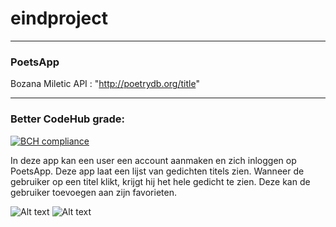 # eindproject
----------
### PoetsApp
Bozana Miletic
API :  "http://poetrydb.org/title"

---------
### Better CodeHub grade:

[![BCH compliance](https://bettercodehub.com/edge/badge/bozanam/eindproject?branch=master)](https://bettercodehub.com/)

In deze app kan een user een account aanmaken en zich inloggen op PoetsApp. Deze app laat een lijst van gedichten titels zien. Wanneer de gebruiker op een titel klikt, krijgt hij het hele gedicht te zien. Deze kan de gebruiker toevoegen aan zijn favorieten.

![Alt text](https://github.com/bozanam/eindproject/tree/master/docs/login.png?raw=true "login")
![Alt text](https://github.com/bozanam/eindproject/tree/master/docs/titles.png?raw=true "Title")

